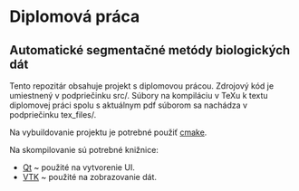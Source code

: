 # Diplomová práca
## Automatické segmentačné metódy biologických dát

Tento repozitár obsahuje projekt s diplomovou prácou. Zdrojový kód je umiestnený v podpriečinku src/. Súbory na kompiláciu v TeXu k textu diplomovej práci spolu s aktuálnym pdf súborom sa nachádza v podpriečinku  tex_files/. 

Na vybuildovanie projektu je potrebné použiť [cmake](https://cmake.org/).

Na skompilovanie sú potrebné knižnice:

* [Qt](https://www.qt.io/) ~ použité na vytvorenie UI.
* [VTK](https://vtk.org/) ~ použité na zobrazovanie dát.

